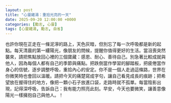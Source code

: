 ```yaml
---
layout: post
title: "心靈雞湯：重拾光亮的一天"
date: 2025-09-20 12:00:00 +0000
categories: [勵志, 心靈]
tags: [心靈雞湯, 勵志, 自省]
---
```


也許你現在正走在一條泥濘的路上，天色灰暗，但別忘了每一次呼吸都是新的起點。每天清晨的第一縷陽光，像朋友的問候，提醒你值得更好的生活。當沮喪突然襲來，請把焦點放回心裡的三個寶藏：感恩、耐心、善待自己。別急著比較成就與他人，因為每個人都有自己的季節與痛點。把跌倒當作學習的腳踏板，把疲倦當作身心的信號，逐步調整呼吸，重拾內心的安定。你不是一個人走過這條路，世界在你微笑時也會回以溫暖。請把今天的痛楚寫成字句，讓自己看見成長的痕跡；把希望放在握得住的地方，像把一顆小石子放進口袋，走路時就不孤單。每當陰影出現，記得深呼吸，告訴自己：我有能力照亮此刻。早安，今天也要微笑，讓善意像陽光一樣擁抱自己與他人。！